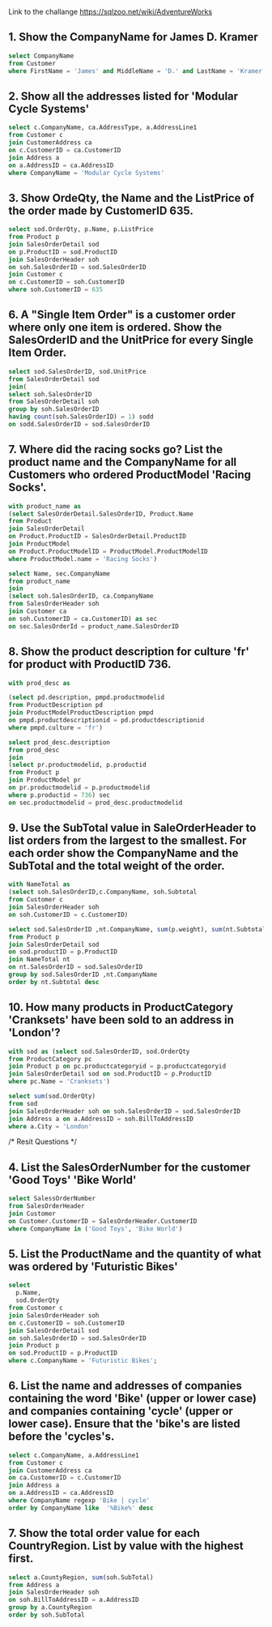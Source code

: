 Link to the challange https://sqlzoo.net/wiki/AdventureWorks

## 1. Show the CompanyName for James D. Kramer

```SQL 
select CompanyName
from Customer
where FirstName = 'James' and MiddleName = 'D.' and LastName = 'Kramer'
```

## 2. Show all the addresses listed for 'Modular Cycle Systems'

```SQL 
select c.CompanyName, ca.AddressType, a.AddressLine1
from Customer c
join CustomerAddress ca
on c.CustomerID = ca.CustomerID
join Address a
on a.AddressID = ca.AddressID
where CompanyName = 'Modular Cycle Systems'
```

## 3. Show OrdeQty, the Name and the ListPrice of the order made by CustomerID 635.

```SQL
select sod.OrderQty, p.Name, p.ListPrice
from Product p
join SalesOrderDetail sod
on p.ProductID = sod.ProductID
join SalesOrderHeader soh
on soh.SalesOrderID = sod.SalesOrderID
join Customer c
on c.CustomerID = soh.CustomerID
where soh.CustomerID = 635
```

## 6. A "Single Item Order" is a customer order where only one item is ordered. Show the SalesOrderID and the UnitPrice for every Single Item Order.

```SQL
select sod.SalesOrderID, sod.UnitPrice
from SalesOrderDetail sod
join(
select soh.SalesOrderID
from SalesOrderDetail soh
group by soh.SalesOrderID
having count(soh.SalesOrderID) = 1) sodd
on sodd.SalesOrderID = sod.SalesOrderID
```

## 7. Where did the racing socks go? List the product name and the CompanyName for all Customers who ordered ProductModel 'Racing Socks'.
```SQL
with product_name as 
(select SalesOrderDetail.SalesOrderID, Product.Name
from Product
join SalesOrderDetail
on Product.ProductID = SalesOrderDetail.ProductID
join ProductModel
on Product.ProductModelID = ProductModel.ProductModelID
where ProductModel.name = 'Racing Socks')

select Name, sec.CompanyName
from product_name
join  
(select soh.SalesOrderID, ca.CompanyName 
from SalesOrderHeader soh
join Customer ca
on soh.CustomerID = ca.CustomerID) as sec
on sec.SalesOrderId = product_name.SalesOrderID
```

## 8. Show the product description for culture 'fr' for product with ProductID 736.
```SQL
with prod_desc as 

(select pd.description, pmpd.productmodelid
from ProductDescription pd
join ProductModelProductDescription pmpd
on pmpd.productdescriptionid = pd.productdescriptionid
where pmpd.culture = 'fr')

select prod_desc.description
from prod_desc
join 
(select pr.productmodelid, p.productid 
from Product p 
join ProductModel pr 
on pr.productmodelid = p.productmodelid 
where p.productid = 736) sec
on sec.productmodelid = prod_desc.productmodelid
```

## 9. Use the SubTotal value in SaleOrderHeader to list orders from the largest to the smallest. For each order show the CompanyName and the SubTotal and the total weight of the order.
```SQL
with NameTotal as 
(select soh.SalesOrderID,c.CompanyName, soh.Subtotal
from Customer c
join SalesOrderHeader soh
on soh.CustomerID = c.CustomerID)

select sod.SalesOrderID ,nt.CompanyName, sum(p.weight), sum(nt.Subtotal)
from Product p
join SalesOrderDetail sod
on sod.productID = p.ProductID
join NameTotal nt
on nt.SalesOrderID = sod.SalesOrderID
group by sod.SalesOrderID ,nt.CompanyName
order by nt.Subtotal desc
```

## 10. How many products in ProductCategory 'Cranksets' have been sold to an address in 'London'?
```SQL
with sod as (select sod.SalesOrderID, sod.OrderQty
from ProductCategory pc
join Product p on pc.productcategoryid = p.productcategoryid
join SalesOrderDetail sod on sod.ProductID = p.ProductID
where pc.Name = 'Cranksets')

select sum(sod.OrderQty)
from sod
join SalesOrderHeader soh on soh.SalesOrderID = sod.SalesOrderID
join Address a on a.AddressID = soh.BillToAddressID
where a.City = 'London'
```


/* Resit Questions */

## 4. List the SalesOrderNumber for the customer 'Good Toys' 'Bike World'
```SQL
select SalessOrderNumber
from SalesOrderHeader
join Customer
on Customer.CustomerID = SalesOrderHeader.CustomerID
where CompanyName in ('Good Toys', 'Bike World')
```
## 5. List the ProductName and the quantity of what was ordered by 'Futuristic Bikes'
```SQL
select
  p.Name,
  sod.OrderQty
from Customer c
join SalesOrderHeader soh
on c.CustomerID = soh.CustomerID
join SalesOrderDetail sod
on soh.SalesOrderID = sod.SalesOrderID
join Product p
on sod.ProductID = p.ProductID
where c.CompanyName = 'Futuristic Bikes';
```


## 6. List the name and addresses of companies containing the word 'Bike' (upper or lower case) and companies containing 'cycle' (upper or lower case). Ensure that the 'bike's are listed before the 'cycles's.
```SQL
select c.CompanyName, a.AddressLine1
from Customer c
join CustomerAddress ca
on ca.CustomerID = c.CustomerID
join Address a
on a.AddressID = ca.AddressID
where CompanyName regexp 'Bike | cycle'
order by CompanyName like  '%Bike%' desc
```

## 7. Show the total order value for each CountryRegion. List by value with the highest first.
```SQL
select a.CountyRegion, sum(soh.SubTotal)
from Address a
join SalesOrderHeader soh
on soh.BillToAddressID = a.AddressID
group by a.CountyRegion
order by soh.SubTotal
```


